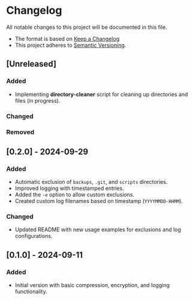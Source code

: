 # Changelog

All notable changes to this project will be documented in this file.

- The format is based on [Keep a Changelog](https://keepachangelog.com/en/1.0.0/)
- This project adheres to [Semantic Versioning](https://semver.org/).

## [Unreleased]

### Added
- Implementing **directory-cleaner** script for cleaning up directories and files (in progress).

### Changed

### Removed

## [0.2.0] - 2024-09-29
### Added
- Automatic exclusion of `backups`, `.git`, and `scripts` directories.
- Improved logging with timestamped entries.
- Added the `-e` option to allow custom exclusions.
- Created custom log filenames based on timestamp (`YYYYMMDD-HHMM`).

### Changed
- Updated README with new usage examples for exclusions and log configurations.

## [0.1.0] - 2024-09-11
### Added
- Initial version with basic compression, encryption, and logging functionality.
